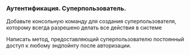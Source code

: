 ### Аутентификация. Суперпользователь.

Добавьте консольную команду для создания суперпользователя, которому всегда разрешено делать все действия в системе

Написать метод, предоставляющий суперпользователю постоянный доступ к любому эндпойнту после авторизации.